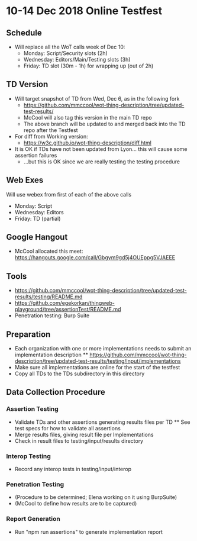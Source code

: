 # 10-14 Dec 2018 Online Testfest

## Schedule 
* Will replace all the WoT calls week of Dec 10:
   * Monday: Script/Security slots (2h)
   * Wednesday: Editors/Main/Testing slots (3h)
   * Friday: TD slot (30m - 1h) for wrapping up (out of 2h)

## TD Version
* Will target snapshot of TD from Wed, Dec 6, as in the following fork
    * https://github.com/mmccool/wot-thing-description/tree/updated-test-results/
    * McCool will also tag this version in the main TD repo
    * The above branch will be updated to and merged back into the TD repo after the Testfest
* For diff from Working version:
    * https://w3c.github.io/wot-thing-description/diff.html
* It is OK if TDs have not been updated from Lyon... this will cause some assertion failures
    * ...but this is OK since we are really testing the testing procedure
    
## Web Exes
Will use webex from first of each of the above calls
* Monday: Script
* Wednesday: Editors
* Friday: TD (partial)

## Google Hangout
* McCool allocated this meet: https://hangouts.google.com/call/Gbgym9gd5j4OUEppg5VJAEEE

## Tools
* https://github.com/mmccool/wot-thing-description/tree/updated-test-results/testing/README.md
* https://github.com/egekorkan/thingweb-playground/tree/assertionTest/README.md
* Penetration testing: Burp Suite

## Preparation
* Each organization with one or more implementations needs to submit an implementation description
** https://github.com/mmccool/wot-thing-description/tree/updated-test-results/testing/input/implementations
* Make sure all implementations are online for the start of the testfest
* Copy all TDs to the TDs subdirectory in this directory

## Data Collection Procedure

### Assertion Testing
* Validate TDs and other assertions generating results files per TD
** See test specs for how to validate all assertions
* Merge results files, giving result file per Implementations
* Check in result files to testing/input/results directory

### Interop Testing
* Record any interop tests in testing/input/interop

### Penetration Testing
* (Procedure to be determined; Elena working on it using BurpSuite)
* (McCool to define how results are to be captured)

### Report Generation
* Run "npm run assertions" to generate implementation report


